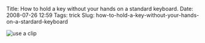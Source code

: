 Title: How to hold a key without your hands on a standard keyboard.
Date: 2008-07-26 12:59
Tags: trick
Slug: how-to-hold-a-key-without-your-hands-on-a-stardard-keyboard

![use a clip](/files/2008/img_0541.jpg)